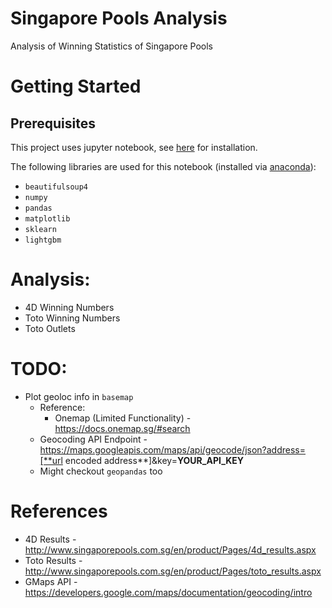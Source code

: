 # Singapore Pools Analysis
Analysis of Winning Statistics of Singapore Pools

# Getting Started
## Prerequisites
This project uses jupyter notebook, see [here](https://jupyter.readthedocs.io/en/latest/install.html) for installation.

The following libraries are used for this notebook (installed via [anaconda](https://www.anaconda.com/distribution/)):
* `beautifulsoup4`
* `numpy`
* `pandas`
* `matplotlib`
* `sklearn`
* `lightgbm`

# Analysis:
* 4D Winning Numbers
* Toto Winning Numbers
* Toto Outlets

# TODO:
* Plot geoloc info in `basemap`
  * Reference:
    * Onemap (Limited Functionality) - https://docs.onemap.sg/#search
  * Geocoding API Endpoint - https://maps.googleapis.com/maps/api/geocode/json?address=[**url encoded address**]&key=**YOUR_API_KEY**
  * Might checkout `geopandas` too

# References
* 4D Results - http://www.singaporepools.com.sg/en/product/Pages/4d_results.aspx
* Toto Results - http://www.singaporepools.com.sg/en/product/Pages/toto_results.aspx
* GMaps API - https://developers.google.com/maps/documentation/geocoding/intro
